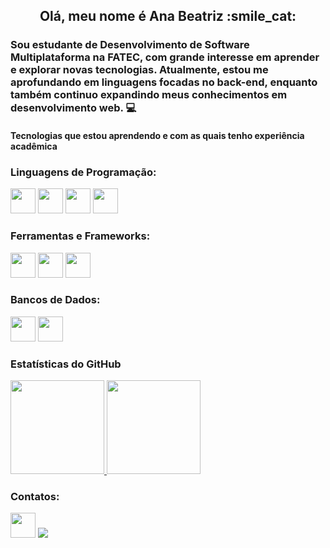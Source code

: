 
<h2 align="center">Olá, meu nome é Ana Beatriz :smile_cat: </h2>

### Sou estudante de Desenvolvimento de Software Multiplataforma na FATEC, com grande interesse em aprender e explorar novas tecnologias. Atualmente, estou me aprofundando em linguagens focadas no back-end, enquanto também continuo expandindo meus conhecimentos em desenvolvimento web. :computer:

#### Tecnologias que estou aprendendo e com as quais tenho experiência acadêmica
### Linguagens de Programação:
<img loading="lazy" src="https://cdn.jsdelivr.net/gh/devicons/devicon@latest/icons/java/java-original-wordmark.svg" width="40" height="40"/> <img loading="lazy" src="https://cdn.jsdelivr.net/gh/devicons/devicon@latest/icons/javascript/javascript-original.svg" width="40" height="40"/> <img loading="lazy" src="https://cdn.jsdelivr.net/gh/devicons/devicon@latest/icons/php/php-plain.svg" width="40" height="40"/> <img loading="lazy" src="https://cdn.jsdelivr.net/gh/devicons/devicon@latest/icons/cplusplus/cplusplus-original.svg" width="40" height="40"/>

### Ferramentas e Frameworks:
<img loading="lazy" src="https://cdn.jsdelivr.net/gh/devicons/devicon@latest/icons/spring/spring-original-wordmark.svg" width="40" height="40"/> <img loading="lazy" src="https://cdn.jsdelivr.net/gh/devicons/devicon@latest/icons/react/react-original-wordmark.svg" width="40" height="40"/> <img loading="lazy" src="https://cdn.jsdelivr.net/gh/devicons/devicon@latest/icons/mongodb/mongodb-original-wordmark.svg" width="40" height="40"/>

### Bancos de Dados:
<img loading="lazy" src="https://cdn.jsdelivr.net/gh/devicons/devicon@latest/icons/postgresql/postgresql-original-wordmark.svg" width="40" height="40"/> <img loading="lazy" src="https://cdn.jsdelivr.net/gh/devicons/devicon@latest/icons/mongodb/mongodb-original-wordmark.svg" width="40" height="40"/>

         

### Estatísticas do GitHub
<div> <a href="https://github.com/anabefernandes"> <img loading="lazy" height="150" src="https://github-readme-stats.vercel.app/api/top-langs/?username=anabefernandes&layout=compact&langs_count=7&theme=dracula"/> <img loading="lazy" height="150" src="https://github-readme-stats.vercel.app/api?username=anabefernandes&show_icons=true&theme=dracula&include_all_commits=true&count_private=true"/> </a> </div>
<div>

### Contatos: 
<div>
<a href = "mailto:abeatriz.fernandes@outlook.com"><img loading="lazy" src="https://cdn-icons-png.flaticon.com/512/732/732223.png"  width="40" height="40" target="_blank"></a>
<a href="https://www.linkedin.com/in/anabefernandes/" target="_blank"><img loading="lazy" src="https://img.shields.io/badge/-LinkedIn-%230077B5?style=for-the-badge&logo=linkedin&logoColor=white" target="_blank"></a>   
</div>

                     
